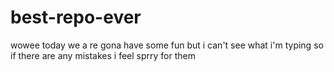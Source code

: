 # best-repo-ever

wowee
today we a re gona have some fun
but i can't see what i'm typing so if there are any mistakes i feel sprry for them
